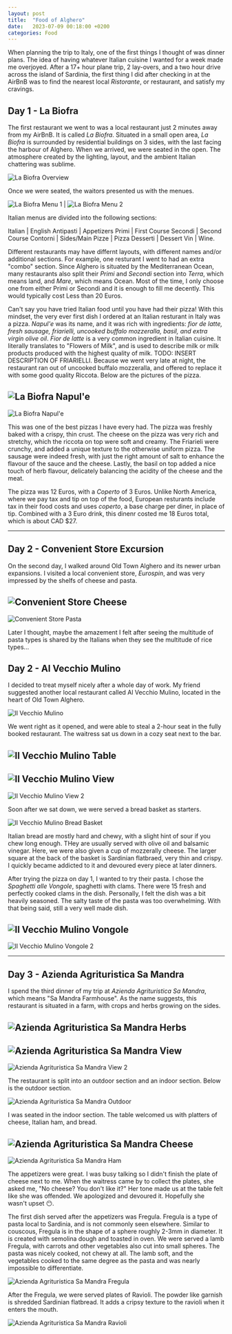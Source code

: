 ```yaml
---
layout: post
title:  "Food of Alghero"
date:   2023-07-09 00:18:00 +0200
categories: Food
---
```


When planning the trip to Italy, one of the first things I thought of was dinner plans. The idea of having whatever Italian cuisine I wanted for a week made me overjoyed. After a 17+ hour plane trip, 2 lay-overs, and a two hour drive across the island of Sardinia, the first thing I did after checking in at the AirBnB was to find the nearest local *Ristorante*, or restaurant, and satisfy my cravings.

## Day 1 - La Biofra

The first restaurant we went to was a local restaurant just 2 minutes away from my AirBnB. It is called *La Biofra*. Situated in a small open area, *La Biofra* is surrounded by residential buildings on 3 sides, with the last facing the harbour of Alghero. When we arrived, we were seated in the open. The atmosphere created by the lighting, layout, and the ambient Italian chattering was sublime. 

![La Biofra Overview](/assets/Food/Alghero/La_Biofra.jpeg)

Once we were seated, the waitors presented us with the menues.

![La Biofra Menu 1](/assets/Food/Alghero/La_Biofra_Menu.jpeg) | ![La Biofra Menu 2](/assets/Food/Alghero/La_Biofra_Menu.jpeg)

Italian menus are divided into the following sections: 

Italian | English
Antipasti | Appetizers
Primi | First Course
Secondi | Second Course
Contorni | Sides/Main
Pizze | Pizza
Desserti | Dessert
Vin | Wine. 

Different restaurants may have differnt layouts, with different names and/or additional sections. For example, one resturant I went to had an extra "combo" section. Since Alghero is situated by the Mediterranean Ocean, many restaurants also split their *Primi* and *Secondi* section into *Terra*, which means land, and *Mare*, which means Ocean. Most of the time, I only choose one from either Primi or Secondi and it is enough to fill me decently. This would typically cost Less than 20 Euros. 

Can't say you have tried Italian food until you have had their pizza! With this mindset, the very ever first dish I ordered at an Italian resturant in Italy was a pizza. *Napul'e* was its name, and it was rich with ingredients: *fior de latte, fresh sausage, friarielli, uncooked buffalo mozzeralla, basil, and extra virgin olive oil*. *Fior de latte* is a very common ingredient in Italian cuisine. It literally translates to "Flowers of Milk", and is used to describe milk or milk products produced with the highest quality of milk. TODO: INSERT DESCRIPTION OF FRIARIELLI. Because we went very late at night, the restaurant ran out of uncooked buffalo mozzeralla, and offered to replace it with some good quality Riccota. Below are the pictures of the pizza.

![La Biofra Napul'e](/assets/Food/Alghero/Napule.jpeg)
---
![La Biofra Napul'e](/assets/Food/Alghero/Napule_2.jpeg)

This was one of the best pizzas I have every had. The pizza was freshly baked with a crispy, thin crust. The cheese on the pizza was very rich and stretchy, which the riccota on top were soft and creamy. The Friarieli were crunchy, and added a unique texture to the otherwise uniform pizza. The sausage were indeed fresh, with just the right amount of salt to enhance the flavour of the sauce and the cheese. Lastly, the basil on top added a nice touch of herb flavour, delicately balancing the acidity of the cheese and the meat. 

The pizza was 12 Euros, with a *Coperto* of 3 Euros. Unlike North America, where we pay tax and tip on top of the food, European resturants include tax in their food costs and uses *coperto*, a base charge per diner, in place of tip. Combined with a 3 Euro drink, this dinenr costed me 18 Euros total, which is about CAD $27.

---

## Day 2 - Convenient Store Excursion

On the second day, I walked around Old Town Alghero and its newer urban expansions. I visited a local convenient store, *Eurospin*, and was very impressed by the shelfs of cheese and pasta. 

![Convenient Store Cheese](/assets/Food/Alghero/Cheese.jpeg)
---
![Convenient Store Pasta](/assets/Food/Alghero/Pasta.jpeg)

Later I thought, maybe the amazement I felt after seeing the multitude of pasta types is shared by the Italians when they see the multitude of rice types...

## Day 2 - Al Vecchio Mulino

I decided to treat myself nicely after a whole day of work. My friend suggested another local restaurant called Al Vecchio Mulino, located in the heart of Old Town Alghero. 

![Il Vecchio Mulino](/assets/Food/Alghero/Il_Vecchio_Mulino.jpeg)

We went right as it opened, and were able to steal a 2-hour seat in the fully booked restaurant. The waitress sat us down in a cozy seat next to the bar. 

![Il Vecchio Mulino Table](/assets/Food/Alghero/IVM_Table.jpeg)
---
![Il Vecchio Mulino View](/assets/Food/Alghero/IVM_View.jpeg)
--- 
![Il Vecchio Mulino View 2](/assets/Food/Alghero/IVM_View_2.jpeg)

Soon after we sat down, we were served a bread basket as starters. 

![Il Vecchio Mulino Bread Basket](/assets/Food/Alghero/IVM_Bread.jpeg)

Italian bread are mostly hard and chewy, with a slight hint of sour if you chew long enough. THey are usually served with olive oil and balsamic vinegar. Here, we were also given a cup of mozzerally cheese. The larger square at the back of the basket is Sardinian flatbraed, very thin and crispy. I quickly became addicted to it and devoured every piece at later dinners. 

After trying the pizza on day 1, I wanted to try their pasta. I chose the *Spaghetti alle Vongole*, spaghetti with clams. There were 15 fresh and perfectly cooked clams in the dish. Personally, I felt the dish was a bit heavily seasoned. The salty taste of the pasta was too overwhelming. With that being said, still a very well made dish. 

![Il Vecchio Mulino Vongole](/assets/Food/Alghero/IVM_Vongole.jpeg)
---
![Il Vecchio Mulino Vongole 2](/assets/Food/Alghero/IVM_Vongole_2.jpeg)

---

## Day 3 - Azienda Agrituristica Sa Mandra

I spend the third dinner of my trip at *Azienda Agrituristica Sa Mandra*, which means "Sa Mandra Farmhouse". As the name suggests, this restaurant is situated in a farm, with crops and herbs growing on the sides. 

![Azienda Agrituristica Sa Mandra Herbs](/assets/Food/Alghero/AASM_Herbs.jpeg)
---
![Azienda Agrituristica Sa Mandra View](/assets/Food/Alghero/AASM_View_2.jpeg)
---
![Azienda Agrituristica Sa Mandra View 2](/assets/Food/Alghero/AASM_View_3.jpeg)

The restaurant is split into an outdoor section and an indoor section. Below is the outdoor section.

![Azienda Agrituristica Sa Mandra Outdoor](/assets/Food/Alghero/AASM_View.jpeg)

I was seated in the indoor section. The table welcomed us with platters of cheese, Italian ham, and bread. 

![Azienda Agrituristica Sa Mandra Cheese](/assets/Food/Alghero/AASM_Cheese.jpeg)
---
![Azienda Agrituristica Sa Mandra Ham](/assets/Food/Alghero/AASM_Ham.jpeg)

The appetizers were great. I was busy talking so I didn't finish the plate of cheese next to me. When the waitress came by to collect the plates, she asked me, "No cheese? You don't like it?" Her tone made us at the table felt like she was offended. We apologized and devoured it. Hopefully she wasn't upset :no_mouth:.

The first dish served after the appetizers was Fregula. Fregula is a type of pasta local to Sardinia, and is not commonly seen elsewhere. Similar to couscous, Fregula is in the shape of a sphere roughly 2-3mm in diameter. It is created with semolina dough and toasted in oven. We were served a lamb Fregula, with carrots and other vegetables also cut into small spheres. The pasta was nicely cooked, not chewy at all. The lamb soft, and the vegetables cooked to the same degree as the pasta and was nearly impossible to differentiate. 

![Azienda Agrituristica Sa Mandra Fregula](/assets/Food/Alghero/AASM_Fregula.jpeg)

After the Fregula, we were served plates of Ravioli. The powder like garnish is shredded Sardinian flatbread. It adds a cripsy texture to the ravioli when it enters the mouth. 

![Azienda Agrituristica Sa Mandra Ravioli](/assets/Food/Alghero/AASM_Ravioli.jpeg)




















